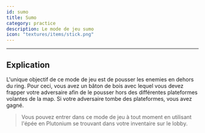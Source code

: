 ```yaml
---
id: sumo
title: Sumo
category: practice
description: Le mode de jeu sumo 
icon: "textures/items/stick.png"
---
```

___

## Explication

L'unique objectif de ce mode de jeu est de pousser les enemies en dehors du ring. Pour ceci, vous avez un bâton de bois avec lequel vous devez frapper votre adversaire afin de le pousser hors des différentes plateformes volantes de la map. Si votre adversaire tombe des plateformes, vous avez gagné.
 

> Vous pouvez entrer dans ce mode de jeu à tout moment en utilisant l'épée en Plutonium se trouvant dans votre inventaire sur le lobby. 

